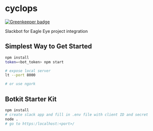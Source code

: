 # cyclops

[![Greenkeeper badge](https://badges.greenkeeper.io/PXMYH/cyclops.svg)](https://greenkeeper.io/)

Slackbot for Eagle Eye project integration

## Simplest Way to Get Started

```bash
npm install
token=<bot_token> npm start

# expose local server
lt --port 8000

# or use ngork
```

## Botkit Starter Kit

```bash
npm install
# create slack app and fill in .env file with client ID and secret
node .
# go to https:/localhost:<port>/
```